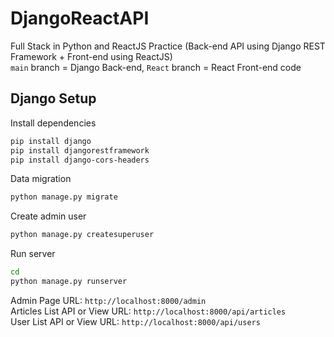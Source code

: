 # DjangoReactAPI
Full Stack in Python and ReactJS Practice (Back-end API using Django REST Framework + Front-end using ReactJS)\
`main` branch = Django Back-end, `React` branch = React Front-end code

## Django Setup

Install dependencies
```sh
pip install django
pip install djangorestframework
pip install django-cors-headers
```

Data migration
```sh
python manage.py migrate
```

Create admin user
```sh
python manage.py createsuperuser
```

Run server
```sh
cd
python manage.py runserver
```
Admin Page URL: `http://localhost:8000/admin`\
Articles List API or View URL: `http://localhost:8000/api/articles`\
User List API or View URL: `http://localhost:8000/api/users`
